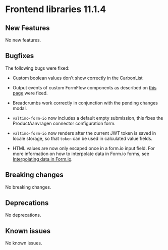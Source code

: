# Frontend libraries 11.1.4

## New Features

No new features.

## Bugfixes

The following bugs were fixed:

* Custom boolean values don't show correctly in the CarbonList

* Output events of custom FormFlow components as described on [this page](/using-valtimo/form-flow/create-custom-component.md)
  were fixed.

* Breadcrumbs work correctly in conjunction with the pending changes modal.

* `valtimo-form-io` now includes a default empty submission, this fixes the ProductAanvragen connector configuration
  form.

* `valtimo-form-io` now renders after the current JWT token is saved in locale storage, so that `token` can be used
 in calculated value fields.

* HTML values are now only escaped once in a form.io input field. For more information on how to interpolate data in Form.io forms, see [Interpolating data in Form.io](/using-valtimo/forms/interpolating-data-in-formio.md).

## Breaking changes

No breaking changes.

## Deprecations

No deprecations.

## Known issues

No known issues.
